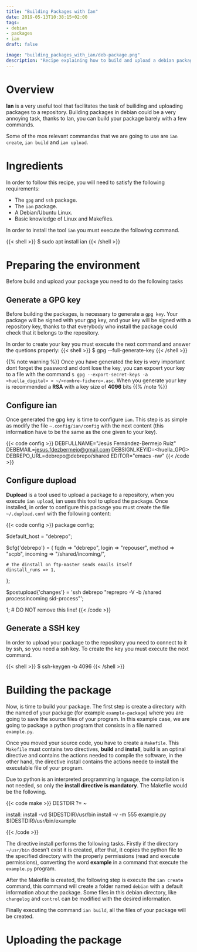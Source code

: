 ```yaml
---
title: "Building Packages with Ian"
date: 2019-05-13T10:38:15+02:00
tags:
- debian
- packages
- ian
draft: false

image: "building_packages_with_ian/deb-package.png"
description: "Recipe explaining how to build and upload a debian package to a package repository"
---
```


# Overview

**Ian** is a very useful tool that facilitates the task of builiding and uploading packages to a repository. Building packages in debian could be a very annoying task, thanks to Ian, you can build your package barely with a few commands.

Some of the mos relevant commandas that we are going to use are `ian create`, `ian build` and `ian upload`.

# Ingredients

In order to follow this recipe, you will need to satisfy the following requirements:

- The `gpg` and `ssh` package.
- The `ian` package.
- A Debian/Ubuntu Linux.
- Basic knowledge of Linux and Makefiles.

In order to install the tool `ian` you must execute the following command.

{{< shell >}}
$ sudo apt install ian
{{< /shell >}}

# Preparing the environment
Before build and upload your package you need to do the following tasks

## Generate a GPG key

Before building the packages, is necessary to generate a `gpg key`. Your package will be signed with your gpg key, and your key will be signed with a repository key, thanks to that
everybody who install the package could check that it belongs to the repository.

In order to create your key you must execute the next command and answer the quetions properly:
{{< shell >}}
$ gpg --full-generate-key
{{< /shell >}}

{{% note warning %}}
Once you have generated the key is very important dont forget the password and dont lose the key, you can expoert your key to a file with the command `$ gpg --export-secret-keys -a <huella_digital> > ~/<nombre-fichero>.asc`.
When you generate your key is recommended a **RSA** with a key size of **4096** bits
{{% /note %}}

## Configure ian

Once generated the gpg key is time to configure `ian`. This step is as simple as modify the file `~.config/ian/config` with the next content (this information have to be the same as the one given to your key).

{{< code config >}}
DEBFULLNAME="Jesús Fernández-Bermejo Ruiz"
DEBEMAIL=jesus.fdezbermejo@gmail.com
DEBSIGN_KEYID=<huella_GPG>
DEBREPO_URL=debrepo@debrepo/shared
EDITOR="emacs -nw"
{{< /code >}}

## Configure dupload

**Dupload** is a tool used to upload a package to a repository, when you execute `ian upload`, ian uses this tool to upload the package. Once installed, in order to configure this package you must create the file `~/.dupload.conf` with the following content:

{{< code config >}}
package config;

$default_host = "debrepo";

$cfg{'debrepo'} = {
    fqdn => "debrepo",
    login => "repouser",
    method => "scpb",
    incoming => "/shared/incoming/",

    # The dinstall on ftp-master sends emails itself
    dinstall_runs => 1,
};

$postupload{'changes'} = 'ssh debrepo "reprepro -V -b /shared processincoming sid-process"';

1;  # DO NOT remove this line!
{{< /code >}}

## Generate a SSH key

In order to upload your package to the repository you need to connect to it by ssh, so you need a ssh key. To create the key you must execute the next command.

{{< shell >}}
$ ssh-keygen -b 4096
{{< /shell >}}

# Building the package

Now, is time to build your package. The first step is create a directory with the named of your package (for example `example-package`) where you are going to save the source files of your program. In this example case, we are going to package a python program that consists in a file named `example.py`.

Once you moved your source code, you have to create a `Makefile`. This `Makefile` must contains two directives, **build** and **install**, build is an optinal directive and contains the actions needed to compile the software, in the other hand, the directive install contains the actions neede to install the executable file of your program.

Due to python is an interpreted programming language, the compilation is not needed, so only the **install directive is mandatory**. The Makefile would be the following.

{{< code make >}}
DESTDIR ?= ~

install:
	install -vd $(DESTDIR)/usr/bin
	install -v -m 555 example.py $(DESTDIR)/usr/bin/example

{{< /code >}}

The directive install performs the following tasks. Firstly if the directory `~/usr/bin` doesn't exist it is created, after that, it copies the python file to the specified directory with the properly permissions (read and execute permissions), converting the word **example** in a command that execute the `example.py` program.

After the Makefile is created, the following step is execute the `ian create` command, this command will create a folder named `debian` with a default information about the package. Some files in this debian directory, like `changelog` and `control` can be modified with the desired information.

Finally executing the command `ian build`, all the files of your package will be created.

# Uploading the package










